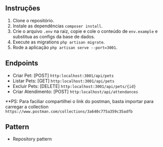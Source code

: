 ## Instruções

1. Clone o repositório.
2. Instale as dependências `composer install`.
3. Crie o arquivo `.env` na raiz, copie e cole o conteúdo de `env.example` e substitua as configs da base de dados.
4. Execute as migrations `php artisan migrate`.
5. Rode a aplicação `php artisan serve --port=3001`.

## Endpoints
- Criar Pet: [POST] `http:localhost:3001/api/pets`
- Listar Pets: [GET] `http:localhost:3001/api/pets`
- Excluir Pets: [DELETE] `http:localhost:3001/api/pets/{id}`
- Criar Atendimento: [POST] `http:localhost/api/attendances`

**PS: Para faciliar compartilhei o link do postman, basta importar para carregar a collection `https://www.postman.com/collections/3a640c775a359c35adfb`

## Pattern
- Repository pattern
